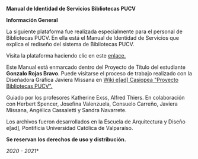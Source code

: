 **Manual de Identidad de Servicios Bibliotecas PUCV****Información General**La siguiente plataforma fue realizada especialmente para el personal de Bibliotecas PUCV. En ella está el Manual de Identidad de Servicios que explica el rediseño del sistema de Bibliotecas PUCV.Visita la plataforma haciendo clic en este [enlace.](eadpucv.github.io/biblioteca-pucv/)Este Manual está enmarcado dentro del Proyecto de Título del estudiante **Gonzalo Rojas Bravo**. Puede visitarse el proceso de trabajo realizado con la Diseñadora Gráfica Javiera Missana en [Wiki e[ad] Casiopea "Proyecto Bibliotecas PUCV".](https://wiki.ead.pucv.cl/Proyecto_Bibliotecas_PUCV_2020)Guiado por los profesores Katherine Exss, Alfred Thiers. En colaboración con Herbert Spencer, Josefina Valenzuela, Consuelo Carreño, Javiera Missana, Angélica Cassaletti y Sandra Navarrete.Los archivos fueron desarrollados en la Escuela de Arquitectura y Diseño e[ad], Pontificia Universidad Católica de Valparaíso.**Se reservan los derechos de uso y distribución.***2020 - 2021**